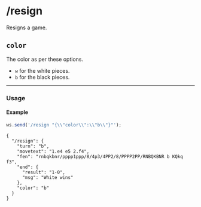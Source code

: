 # /resign

Resigns a game.

## `color`

The color as per these options.

- `w` for the white pieces.
- `b` for the black pieces.

---

### Usage

#### Example

```js
ws.send('/resign "{\\"color\\":\\"b\\"}"');
```

```text
{
  "/resign": {
    "turn": "b",
    "movetext": "1.e4 e5 2.f4",
    "fen": "rnbqkbnr/pppp1ppp/8/4p3/4PP2/8/PPPP2PP/RNBQKBNR b KQkq f3",
    "end": {
      "result": "1-0",
      "msg": "White wins"
    },
    "color": "b"
  }
}
```
